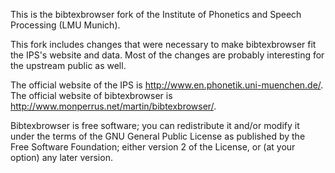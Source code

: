 This is the bibtexbrowser fork of the Institute of Phonetics and Speech Processing (LMU Munich).

This fork includes changes that were necessary to make bibtexbrowser fit the IPS's website and data. Most of the changes are probably interesting for the upstream public as well.

The official website of the IPS is <http://www.en.phonetik.uni-muenchen.de/>.
The official website of bibtexbrowser is <http://www.monperrus.net/martin/bibtexbrowser/>.

Bibtexbrowser is free software; you can redistribute it and/or modify it under the terms of the GNU General Public License as published by the Free Software Foundation; either version 2 of the License, or (at your option) any later version.
